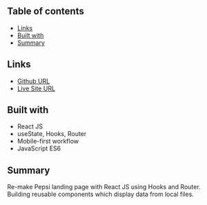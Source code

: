 ## Table of contents

- [Links](#links)
- [Built with](#built-with)
- [Summary](#summary)

## Links

- [Github URL](https://github.com/nhhlan/pepsi-landing-page-react)
- [Live Site URL](https://nhhlan.github.io/pepsi-landing-page-react/)

## Built with

- React JS
- useState, Hooks, Router
- Mobile-first workflow
- JavaScript ES6

## Summary

Re-make Pepsi landing page with React JS using Hooks and Router. Building reusable components which display data from local files.



